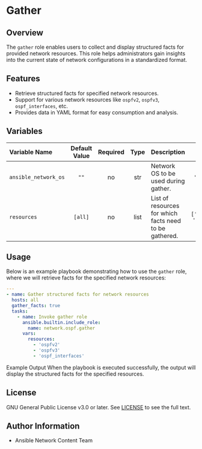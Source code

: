 # Gather

## Overview
The `gather` role enables users to collect and display structured facts for provided network resources. This role helps administrators gain insights into the current state of network configurations in a standardized format.

## Features
- Retrieve structured facts for specified network resources.
- Support for various network resources like `ospfv2`, `ospfv3`, `ospf_interfaces`, etc.
- Provides data in YAML format for easy consumption and analysis.

## Variables

| Variable Name        | Default Value | Required | Type | Description                                                   | Example |
|:---------------------|:-------------:|:--------:|:----:|:-------------------------------------------------------------|:-------:|
| `ansible_network_os` | `""`          | no      | str  | Network OS to be used during gather.                    | `"cisco.nxos.nxos"` |
| `resources`          | `[all]`       | no       | list | List of resources for which facts need to be gathered.        | `['ospf_interfaces', 'ospfv2', 'ospfv3]` |

## Usage
Below is an example playbook demonstrating how to use the `gather` role, where we will retrieve facts for the specified network resources:

```yaml
---
- name: Gather structured facts for network resources
  hosts: all
  gather_facts: true
  tasks:
    - name: Invoke gather role
      ansible.builtin.include_role:
        name: network.ospf.gather
      vars:
        resources:
          - 'ospfv2'
          - 'ospfv3'
          - 'ospf_interfaces'
```
Example Output
When the playbook is executed successfully, the output will display the structured facts for the specified resources.

## License
GNU General Public License v3.0 or later.
See [LICENSE](https://www.gnu.org/licenses/gpl-3.0.txt) to see the full text.

## Author Information
- Ansible Network Content Team